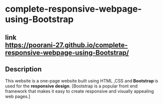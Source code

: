 # complete-responsive-webpage-using-Bootstrap
## link <br> https://poorani-27.github.io/complete-responsive-webpage-using-Bootstrap/ 


## Description

This website is a one-page website built using HTML ,CSS and<b> Bootstrap </b>is used for the <b>responsive design</b>. [Bootstrap is a popular front end framework that makes it easy to create responsive and visually appealing web pages.]
